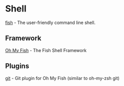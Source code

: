 # Shell

[fish](https://github.com/fish-shell/fish-shell) - The user-friendly command line shell.

## Framework

[Oh My Fish](https://github.com/oh-my-fish/oh-my-fish) - The Fish Shell Framework

## Plugins

[git](https://github.com/jhillyerd/plugin-git) - Git plugin for Oh My Fish (similar to oh-my-zsh git)
